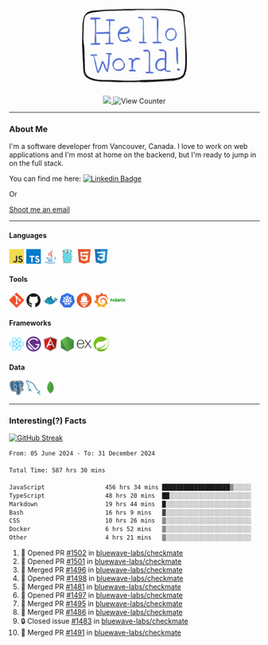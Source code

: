 <div align="center">
    <img src="./img/hello_world.webp" height="200px" width="">
    <div>
        <a href="https://www.linkedin.com/in/ajhollid">
            <img src="https://img.shields.io/badge/LinkedIn-blue"/>
        </a>
        <img src="https://komarev.com/ghpvc/?username=ajhollid&color=yellow" alt="View Counter">
    </div>
</div>

---

### About Me

I'm a software developer from Vancouver, Canada. I love to work on web applications and I'm most at home on the backend, but I'm ready to jump in on the full stack.

You can find me here: [![Linkedin Badge](https://img.shields.io/badge/-ajhollid-blue?style=flat&logo=Linkedin&logoColor=white)](https://www.linkedin.com/in/ajhollid)

Or

[Shoot me an email](mailto:ajhollid@gmail.com)

---

#### Languages

<div>
    <img src="./img/devicons/javascript-original.svg" width=30 height=30 alt="JavaScript">
    <img src="/img/devicons/typescript-original.svg" width=30 height=30 alt="TypeScript">
    <img src="./img/devicons/java-original.svg" width=30 height=30 alt="Java">
    <img src="./img/devicons/go-original.svg" width=30 height=30 alt="Golang">
    <img src="./img/devicons/html5-original.svg" width=30 height=30 alt="HTML 5">
    <img src="./img/devicons/css3-original.svg" width=30 height=30 alt="CSS 3">
</div>

#### Tools

<div>
    <img src="./img/devicons/git-original.svg" width=30 height=30 alt="Git">
    <img src="./img/devicons/github-original.svg" width=30 height=30 alt="Github">
    <img src="./img/devicons/docker-original.svg" width=30 
    height=30 alt="Docker">
    <img src="./img/devicons/kubernetes-original.svg" width=30 height=30 alt="K8">
    <img src="./img/devicons/prometheus-original.svg" width=30 height=30 alt="Prometheus">
    <img src="./img/devicons/grafana-original.svg" width=30 height=30 alt="Grafana">
    <img src="./img/devicons/nginx-original.svg" width=30 height=30 alt="Nginx">
</div>

#### Frameworks

<div>
    <img src="./img/devicons/react-original.svg" width=30 height=30 alt="React">
    <img src="./img/devicons/gatsby-original.svg" width=30 height=30 alt="Gatsby">
    <img src="./img/devicons/angularjs-original.svg" width=30 height=30 alt="AngularJS">
    <img src="./img/devicons/nodejs-original.svg" width=30 height=30 alt="NodeJS">
    <img src="./img/devicons/express-original.svg" width=30 height=30 alt="Express">
    <img src="./img/devicons/spring-original.svg" width=30 height=30 alt="Spring">
</div>

#### Data

<div>
    <img src="./img/devicons/postgresql-original.svg" width=30 height=30 alt="Postgresql">
    <img src="./img/devicons/mysql-original.svg" width=30 height=30 alt="Mysql">
    <img src="./img/devicons/mongodb-original.svg" width=30 height=30 alt="MongoDB">
</div>

---

### Interesting(?) Facts

[![GitHub Streak](http://github-readme-streak-stats.herokuapp.com?user=ajhollid)](https://git.io/streak-stats)

 <!--START_SECTION:waka-->

```txt
From: 05 June 2024 - To: 31 December 2024

Total Time: 587 hrs 30 mins

JavaScript                 456 hrs 34 mins ███████████████████▒░░░░░   77.14 %
TypeScript                 48 hrs 20 mins  ██░░░░░░░░░░░░░░░░░░░░░░░   08.17 %
Markdown                   19 hrs 44 mins  █░░░░░░░░░░░░░░░░░░░░░░░░   03.34 %
Bash                       16 hrs 9 mins   ▓░░░░░░░░░░░░░░░░░░░░░░░░   02.73 %
CSS                        10 hrs 26 mins  ▒░░░░░░░░░░░░░░░░░░░░░░░░   01.76 %
Docker                     6 hrs 52 mins   ▒░░░░░░░░░░░░░░░░░░░░░░░░   01.16 %
Other                      4 hrs 21 mins   ▒░░░░░░░░░░░░░░░░░░░░░░░░   00.74 %
```

<!--END_SECTION:waka-->


<!--START_SECTION:activity-->
1. 💪 Opened PR [#1502](https://github.com/bluewave-labs/checkmate/pull/1502) in [bluewave-labs/checkmate](https://github.com/bluewave-labs/checkmate)
2. 💪 Opened PR [#1501](https://github.com/bluewave-labs/checkmate/pull/1501) in [bluewave-labs/checkmate](https://github.com/bluewave-labs/checkmate)
3. 🎉 Merged PR [#1496](https://github.com/bluewave-labs/checkmate/pull/1496) in [bluewave-labs/checkmate](https://github.com/bluewave-labs/checkmate)
4. 💪 Opened PR [#1498](https://github.com/bluewave-labs/checkmate/pull/1498) in [bluewave-labs/checkmate](https://github.com/bluewave-labs/checkmate)
5. 🎉 Merged PR [#1481](https://github.com/bluewave-labs/checkmate/pull/1481) in [bluewave-labs/checkmate](https://github.com/bluewave-labs/checkmate)
6. 💪 Opened PR [#1497](https://github.com/bluewave-labs/checkmate/pull/1497) in [bluewave-labs/checkmate](https://github.com/bluewave-labs/checkmate)
7. 🎉 Merged PR [#1495](https://github.com/bluewave-labs/checkmate/pull/1495) in [bluewave-labs/checkmate](https://github.com/bluewave-labs/checkmate)
8. 🎉 Merged PR [#1486](https://github.com/bluewave-labs/checkmate/pull/1486) in [bluewave-labs/checkmate](https://github.com/bluewave-labs/checkmate)
9. 🔒 Closed issue [#1483](https://github.com/bluewave-labs/checkmate/issues/1483) in [bluewave-labs/checkmate](https://github.com/bluewave-labs/checkmate)
10. 🎉 Merged PR [#1491](https://github.com/bluewave-labs/checkmate/pull/1491) in [bluewave-labs/checkmate](https://github.com/bluewave-labs/checkmate)
<!--END_SECTION:activity-->
